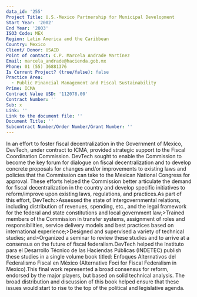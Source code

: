 ```yaml
---
data_id: '255'
Project Title: U.S.-Mexico Partnership for Municipal Development
Start Year: '2002'
End Year: '2003'
ISO3 Code: MEX
Region: Latin America and the Caribbean
Country: Mexico
Client/ Donor: USAID
Point of contact: C.P. Marcela Andrade Martínez
Email: marcela_andrade@hacienda.gob.mx
Phone: 01 (55) 36881376
Is Current Project? (true/false): false
Practice Area:
  - Public Financial Management and Fiscal Sustainability
Prime: ICMA
Contract Value USD: '112078.00'
Contract Number: ''
Sub: x
Link: ''
Link to the document file: ''
Document Title: ''
Subcontract Number/Order Number/Grant Number: ''
---
```


In an effort to foster fiscal decentralization in the Government of Mexico, DevTech, under contract to ICMA, provided strategic support to the Fiscal Coordination Commission. DevTech sought to enable the Commission to become the key forum for dialogue on fiscal decentralization and to develop concrete proposals for changes and/or improvements to existing laws and policies that the Commission can take to the Mexican National Congress for approval. These efforts helped the Commission better articulate the demand for fiscal decentralization in the country and develop specific initiatives to reform/improve upon existing laws, regulations, and practices.As part of this effort, DevTech:>Assessed the state of intergovernmental relations, including distribution of revenues, spending, etc., and the legal framework for the federal and state constitutions and local government law;>Trained members of the Commission in transfer systems, assignment of roles and responsibilities, service delivery models and best practices based on international experience;>Designed and supervised a variety of technical studies; and>Organized a seminar to review these studies and to arrive at a consensus on the future of fiscal federalism.DevTech helped the Instituto para el Desarrollo Técnico de las Haciendas Públicas (INDETEC) publish these studies in a single volume book titled: Enfoques Alternativos del Federalismo Fiscal en México (Alternative Foci for Fiscal Federalism in Mexico).This final work represented a broad consensus for reform, endorsed by the major players, but based on solid technical analysis. The broad distribution and discussion of this book helped ensure that these issues would start to rise to the top of the political and legislative agenda.